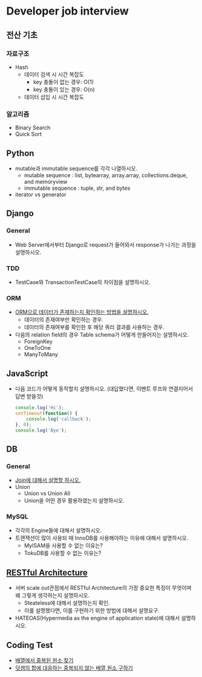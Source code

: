 # Developer job interview

## 전산 기초

### 자료구조

* Hash
    * 데이터 검색 시 시간 복잡도
        * key 충돌이 없는 경우: O(1)
        * key 충돌이 있는 경우: O(n)
    * 데이터 삽입 시 시간 복잡도 

### 알고리즘

* Binary Search
* Quick Sort

## Python

* mutable과 immutable sequence를 각각 나열하시오.
    * mutable sequence : list, bytearray, array.array, collections.deque, and memoryview
    * immutable sequence : tuple, str, and bytes
* iterator vs generator

## Django

### General

* Web Server에서부터 Django로 request가 들어와서 response가 나가는 과정을 설명하시오.

### TDD

* TestCase와 TransactionTestCase의 차이점을 설명하시오.

### ORM

* [ORM으로 데이터가 존재하는지 확인하는 방법을 설명하시오.](../TIL_Python/Django/how_to_django/queryset_cache.md)
    * 데이터의 존재여부만 확인하는 경우.
    * 데이터의 존재여부를 확인한 후 해당 쿼리 결과를 사용하는 경우.
* 다음의 relation field의 경우 Table schema가 어떻게 만들어지는 설명하시오.
    * ForeignKey
    * OneToOne
    * ManyToMany
    
## JavaScript

* 다음 코드가 어떻게 동작할지 설명하시오. (대답했다면, 이벤트 루프와 연결지어서 답변 받을것)
    ```javascript
    console.log('Hi');
    setTimeout(function() {
        console.log('callback');
    }, 0);
    console.log('Bye');
    ```

## DB

### General

* [Join에 대해서 설명할 하시오.](./db/mysql/join/readme.md)
* Union
    * Union vs Union All
    * Union을 어떤 경우 활용하였는지 설명하시오. 

### MySQL

* 각각의 Engine들에 대해서 설명하시오.
* 트랜잭션이 많이 사용되 때 InnoDB를 사용해야하는 이유에 대해서 설명하시오.
    * MyISAM을 사용할 수 없는 이유는?
    * TokuDB를 사용할 수 없는 이유는?

## [RESTful Architecture](design/restful/readme.md)

* 서버 scale out관점에서 RESTful Architecture의 가장 중요한 특징이 무엇이며 왜 그렇게 생각하는지 설명하시오.
    * Steateless에 대해서 설명하는지 확인.
    * 이를 설명했다면, 이를 구현하기 위한 방법에 대해서 설명요구. 
* HATEOAS(Hypermedia as the engine of application state)에 대해서 설명하시오. 

## Coding Test

* [배열에서 중복된 원소 찾기](DailyCoding/etc/find_a_duplicated_value/readme.md)
* [덧셈의 합에 대응하는 중복되지 않는 배열 원소 구하기](DailyCoding/tree/master/etc/find_numbers_of_sum_equals_with_param/readme.md)